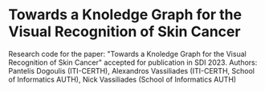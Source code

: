 # Towards a Knoledge Graph for the Visual Recognition of Skin Cancer

Research code for the paper: "Towards a Knoledge Graph for the Visual Recognition of Skin Cancer" accepted for publication in SDI 2023.
Authors: Pantelis Dogoulis (ITI-CERTH), Alexandros Vassiliades (ITI-CERTH, School of Informatics AUTH), Nick Vassiliades (School of Informatics AUTH)

